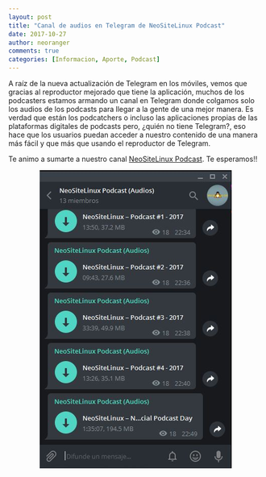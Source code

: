 ```yaml
---
layout: post
title: "Canal de audios en Telegram de NeoSiteLinux Podcast"
date: 2017-10-27
author: neoranger
comments: true
categories: [Informacion, Aporte, Podcast]
---
```


A raíz de la nueva actualización de Telegram en los móviles, vemos que gracias al reproductor mejorado que tiene la aplicación, muchos de los podcasters estamos armando un canal en Telegram donde colgamos solo los audios de los podcasts para llegar a la gente de una mejor manera.
Es verdad que están los podcatchers o incluso las aplicaciones propias de las plataformas digitales de podcasts pero, ¿quién no tiene Telegram?, eso hace que los usuarios puedan acceder a nuestro contenido de una manera más fácil y que más que usando el reproductor de Telegram.

Te animo a sumarte a nuestro canal [NeoSiteLinux Podcast](https://t.me/neositelinuxpodcast). Te esperamos!!

<p align="center">
<img src="/images/nsl_audios.jpg" alt="_Logo">
</p>
